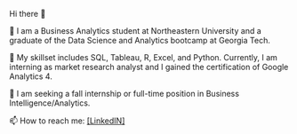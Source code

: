 Hi there 👋

🔭 I am a Business Analytics student at Northeastern University and a graduate of the Data Science and Analytics bootcamp at Georgia Tech.

🌱 My skillset includes SQL, Tableau, R, Excel, and Python. Currently, I am interning as market research analyst and I gained the certification of  Google Analytics 4.

👯 I am seeking a fall internship or full-time position in Business Intelligence/Analytics. 

📫 How to reach me: [[LinkedIN]](https://www.linkedin.com/in/kaixinyang/)
